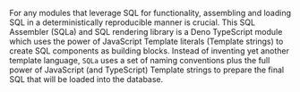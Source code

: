 For any modules that leverage SQL for functionality, assembling and loading SQL
in a deterministically reproducible manner is crucial. This SQL Assembler (SQLa)
and SQL rendering library is a Deno TypeScript module which uses the power of
JavaScript Template literals (Template strings) to create SQL components as
building blocks. Instead of inventing yet another template language, `SQLa` uses
a set of naming conventions plus the full power of JavaScript (and TypeScript)
Template strings to prepare the final SQL that will be loaded into the database.
